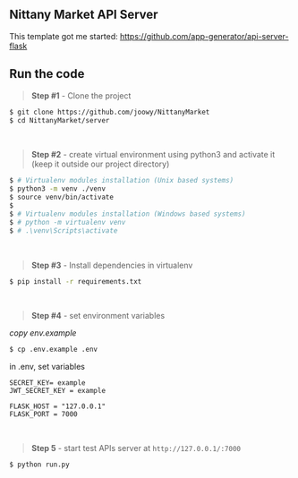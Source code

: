 ## Nittany Market API Server

This template got me started: https://github.com/app-generator/api-server-flask



## Run the code

> **Step #1** - Clone the project

```bash
$ git clone https://github.com/joowy/NittanyMarket
$ cd NittanyMarket/server
```

<br />

> **Step #2** - create virtual environment using python3 and activate it (keep it outside our project directory)

```bash
$ # Virtualenv modules installation (Unix based systems)
$ python3 -m venv ./venv
$ source venv/bin/activate
$
$ # Virtualenv modules installation (Windows based systems)
$ # python -m virtualenv venv
$ # .\venv\Scripts\activate
```

<br />

> **Step #3** - Install dependencies in virtualenv

```bash
$ pip install -r requirements.txt
```

 <br />

> **Step #4** - set environment variables

_copy env.example_

```bash
$ cp .env.example .env
```

in .env, set variables

```
SECRET_KEY= example
JWT_SECRET_KEY = example

FLASK_HOST = "127.0.0.1"
FLASK_PORT = 7000
```

<br />

> **Step 5** - start test APIs server at `http://127.0.0.1/:7000`

```bash
$ python run.py
```

